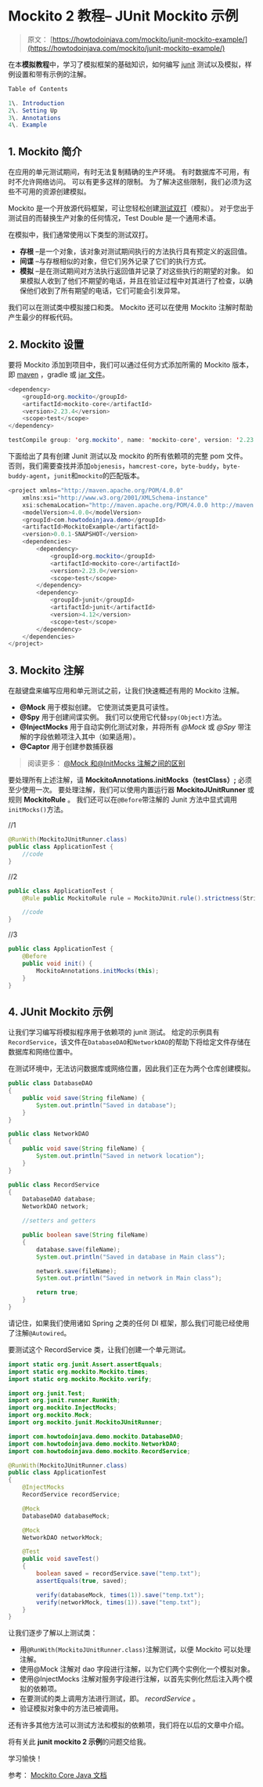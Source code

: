 # Mockito 2 教程– JUnit Mockito 示例

> 原文： [https://howtodoinjava.com/mockito/junit-mockito-example/](https://howtodoinjava.com/mockito/junit-mockito-example/)

在本**模拟教程**中，学习了模拟框架的基础知识，如何编写 [junit](https://howtodoinjava.com/junit-4/) 测试以及模拟，样例设置和带有示例的注解。

```java
Table of Contents

1\. Introduction
2\. Setting Up
3\. Annotations
4\. Example
```

## 1\. Mockito 简介

在应用的单元测试期间，有时无法复制精确的生产环境。 有时数据库不可用，有时不允许网络访问。 可以有更多这样的限制。 为了解决这些限制，我们必须为这些不可用的资源创建模拟。

Mockito 是一个开放源代码框架，可让您轻松创建[测试双打](https://www.martinfowler.com/bliki/TestDouble.html)（模拟）。 对于您出于测试目的而替换生产对象的任何情况，Test Double 是一个通用术语。

在模拟中，我们通常使用以下类型的测试双打。

*   **存根** –是一个对象，该对象对测试期间执行的方法执行具有预定义的返回值。
*   **间谍** –与存根相似的对象，但它们另外记录了它们的执行方式。
*   **模拟** –是在测试期间对方法执行返回值并记录了对这些执行的期望的对象。 如果模拟人收到了他们不期望的电话，并且在验证过程中对其进行了检查，以确保他们收到了所有期望的电话，它们可能会引发异常。

我们可以在测试类中模拟接口和类。 Mockito 还可以在使用 Mockito 注解时帮助产生最少的样板代码。

## 2\. Mockito 设置

要将 Mockito 添加到项目中，我们可以通过任何方式添加所需的 Mockito 版本，即 [maven](https://mvnrepository.com/artifact/org.mockito/mockito-core) ，gradle 或 [jar 文件](http://central.maven.org/maven2/org/mockito/mockito-core/2.23.4/mockito-core-2.23.4.jar)。

```java
<dependency>
    <groupId>org.mockito</groupId>
    <artifactId>mockito-core</artifactId>
    <version>2.23.4</version>
    <scope>test</scope>
</dependency>

```

```java
testCompile group: 'org.mockito', name: 'mockito-core', version: '2.23.4'

```

下面给出了具有创建 Junit 测试以及 mockito 的所有依赖项的完整 pom 文件。 否则，我们需要查找并添加`objenesis`，`hamcrest-core`，`byte-buddy`，`byte-buddy-agent`，`junit`和`mockito`的匹配版本。

```java
<project xmlns="http://maven.apache.org/POM/4.0.0"
	xmlns:xsi="http://www.w3.org/2001/XMLSchema-instance"
	xsi:schemaLocation="http://maven.apache.org/POM/4.0.0 http://maven.apache.org/xsd/maven-4.0.0.xsd">
	<modelVersion>4.0.0</modelVersion>
	<groupId>com.howtodoinjava.demo</groupId>
	<artifactId>MockitoExample</artifactId>
	<version>0.0.1-SNAPSHOT</version>
	<dependencies>
		<dependency>
			<groupId>org.mockito</groupId>
			<artifactId>mockito-core</artifactId>
			<version>2.23.0</version>
			<scope>test</scope>
		</dependency>
		<dependency>
			<groupId>junit</groupId>
			<artifactId>junit</artifactId> 
			<version>4.12</version>
			<scope>test</scope>
		</dependency>
	</dependencies>
</project>

```

## 3\. Mockito 注解

在敲键盘来编写应用和单元测试之前，让我们快速概述有用的 Mockito 注解。

*   **@Mock** 用于模拟创建。 它使测试类更具可读性。
*   **@Spy** 用于创建间谍实例。 我们可以使用它代替`spy(Object)`方法。
*   **@InjectMocks** 用于自动实例化测试对象，并将所有 *@Mock* 或 *@Spy* 带注解的字段依赖项注入其中（如果适用）。
*   **@Captor** 用于创建参数捕获器

> 阅读更多： [@Mock 和@InitMocks 注解之间的区别](https://howtodoinjava.com/mockito/mockito-mock-initmocks/)

要处理所有上述注解，请 **MockitoAnnotations.initMocks（testClass）;** 必须至少使用一次。 要处理注解，我们可以使用内置运行器 **MockitoJUnitRunner** 或规则 **MockitoRule** 。 我们还可以在`@Before`带注解的 Junit 方法中显式调用`initMocks()`方法。

//1

```java
@RunWith(MockitoJUnitRunner.class)
public class ApplicationTest {
	//code
}

```

//2

```java
public class ApplicationTest {
	@Rule public MockitoRule rule = MockitoJUnit.rule().strictness(Strictness.STRICT_STUBS);

	//code
}

```

//3

```java
public class ApplicationTest {
	@Before
	public void init() {
		MockitoAnnotations.initMocks(this);
	}
}

```

## 4\. JUnit Mockito 示例

让我们学习编写将模拟程序用于依赖项的 junit 测试。 给定的示例具有`RecordService`，该文件在`DatabaseDAO`和`NetworkDAO`的帮助下将给定文件存储在数据库和网络位置中。

在测试环境中，无法访问数据库或网络位置，因此我们正在为两个仓库创建模拟。

```java
public class DatabaseDAO 
{
	public void save(String fileName) {
		System.out.println("Saved in database");
	}
}

```

```java
public class NetworkDAO 
{
	public void save(String fileName) {
		System.out.println("Saved in network location");
	}
}

```

```java
public class RecordService 
{
	DatabaseDAO database;
	NetworkDAO network;

	//setters and getters

	public boolean save(String fileName) 
	{
		database.save(fileName);
		System.out.println("Saved in database in Main class");

		network.save(fileName);
		System.out.println("Saved in network in Main class");

		return true;
	}
}

```

请记住，如果我们使用诸如 Spring 之类的任何 DI 框架，那么我们可能已经使用了注解`@Autowired`。

要测试这个 RecordService 类，让我们创建一个单元测试。

```java
import static org.junit.Assert.assertEquals;
import static org.mockito.Mockito.times;
import static org.mockito.Mockito.verify;

import org.junit.Test;
import org.junit.runner.RunWith;
import org.mockito.InjectMocks;
import org.mockito.Mock;
import org.mockito.junit.MockitoJUnitRunner;

import com.howtodoinjava.demo.mockito.DatabaseDAO;
import com.howtodoinjava.demo.mockito.NetworkDAO;
import com.howtodoinjava.demo.mockito.RecordService;

@RunWith(MockitoJUnitRunner.class)
public class ApplicationTest 
{
	@InjectMocks
	RecordService recordService;

	@Mock
	DatabaseDAO databaseMock;

	@Mock
	NetworkDAO networkMock;

	@Test
	public void saveTest()
	{
		boolean saved = recordService.save("temp.txt");
		assertEquals(true, saved);

		verify(databaseMock, times(1)).save("temp.txt");
		verify(networkMock, times(1)).save("temp.txt");
	}
}

```

让我们逐步了解以上测试类：

*   用`@RunWith(MockitoJUnitRunner.class)`注解测试，以便 Mockito 可以处理注解。
*   使用@Mock 注解对 dao 字段进行注解，以为它们两个实例化一个模拟对象。
*   使用@InjectMocks 注解对服务字段进行注解，以首先实例化然后注入两个模拟的依赖项。
*   在要测试的类上调用方法进行测试，即。 *recordService* 。
*   验证模拟对象中的方法已被调用。

还有许多其他方法可以测试方法和模拟的依赖项，我们将在以后的文章中介绍。

将有关此 **junit mockito 2 示例**的问题交给我。

学习愉快！

参考： [Mockito Core Java 文档](https://static.javadoc.io/org.mockito/mockito-core/2.9.0/org/mockito/Mockito.html)